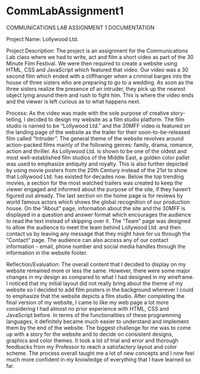 # CommLabAssignment1

COMMUNICATIONS LAB ASSIGNMENT 1 DOCUMENTATION

Project Name: Lollywood Ltd.

Project Description: The project is an assignment for the Communications Lab class where we had to write, act and film a short video as part of the 30 Minute Film Festival. We were then required to create a website using HTML, CSS and JavaScript which featured that video. Our video was a 30 second film which ended with a cliffhanger when a criminal barges into the house of three sisters who are preparing to go to a wedding. As soon as the three sisters realize the presence of an intruder, they pick up the nearest object lying around them and rush to fight him. This is where the video ends and the viewer is left curious as to what happens next. 

Process: As the video was made with the sole purpose of creative story-telling, I decided to design my website as a film studio platform. The film studio is named to be “Lollywood Ltd.” and the 30MFF video is featured on the landing page of the website as the trailer for their soon-to-be-released film called “Intruder”. The general theme of the website revolves around action-packed films mainly of the following genres: family, drama, romance, action and thriller. As Lollywood Ltd. is shown to be one of the oldest and most well-established film studios of the Middle East, a golden color pallet was used to emphasize antiquity and royalty. This is also further depicted by using movie posters from the 20th Century instead of the 21st to show that Lollywood Ltd. has existed for decades now. Below the top trending movies, a section for the most watched trailers was created to keep the viewer engaged and informed about the purpose of the site, if they haven’t figured out already. The last section on the home page is for reviews by world famous actors which shows the global recognition of our production house. On the “About” page, information about the site and the 30MFF is displayed in a question and answer format which encourages the audience to read the text instead of skipping over it. The “Team” page was designed to allow the audience to meet the team behind Lollywood Ltd. and then contact us by leaving any message that they might have for us through the “Contact” page. The audience can also access any of our contact information - email, phone number and social media handles through the information in the website footer.

Reflection/Evaluation: The overall content that I decided to display on my website remained more or less the same. However, there were some major changes in my design as compared to what I had designed in my wireframe. I noticed that my initial layout did not really bring about the theme of my website so I decided to add film posters in the background wherever I could to emphasize that the website depicts a film studio. After completing the final version of my website, I came to like my web page a lot more considering I had almost no prior experience with HTML, CSS and JavaScript before. In terms of the functionalities of these programming languages, it definitely became much easier to understand and implement them by the end of the website. The biggest challenge for me was to come up with a story for the website and to decide on consistent designs, graphics and color themes. It took a lot of trial and error and thorough feedbacks from my Professor to reach a satisfactory layout and color scheme. The process overall taught me a lot of new concepts and I now feel much more confident in my knowledge of everything that I have learned so far.

